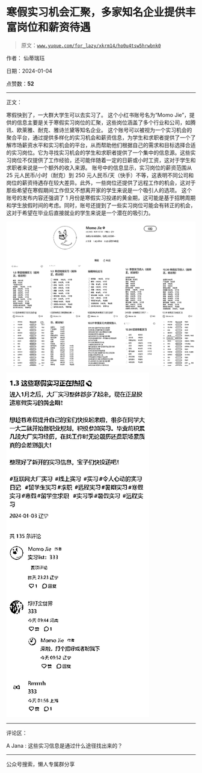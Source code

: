 # 寒假实习机会汇聚，多家知名企业提供丰富岗位和薪资待遇

> 原文：[`www.yuque.com/for_lazy/xkrm14/ho0u4tsw5hrwbnk0`](https://www.yuque.com/for_lazy/xkrm14/ho0u4tsw5hrwbnk0)

作者： 仙蒂瑞珏

日期：2024-01-04

点赞数：**52**

* * *

正文：

寒假快到了，一大群大学生可以去实习了。 这个小红书账号名为“Momo
Jie”，提供的信息主要是关于寒假实习岗位的汇聚，这些岗位涵盖了多个行业和公司，如腾讯、欧莱雅、耐克、雅诗兰黛等知名企业。
这个账号可以被视为一个实习机会的聚合平台，通过提供多样化的实习机会和薪资信息，为学生和求职者提供了一个了解市场薪资水平和实习机会的平台，从而帮助他们根据自己的需求和目标选择合适的实习岗位。它为寻找实习机会的学生和求职者提供了一个集中的信息源。这些实习岗位不仅提供了工作经验，还可能伴随着一定的日薪或小时工资，这对于学生和求职者来说是一个额外的收入来源。
账号中的信息显示，实习岗位的薪资范围从 25 元人民币/小时（耐克）到 250 元人民币/天（快手）不等，这表明不同公司和岗位的薪资待遇存在较大差异。此外，一些岗位还提供了远程工作的机会，这对于那些希望在寒假期间工作但又不想离开家的学生来说是一个吸引人的选项。
这个账号的发布内容还强调了 1 月份是寒假实习投递的黄金期，这可能是基于招聘周期和学生放假时间的考虑。同时，账号还提到了一些实习岗位可能会有转正的机会，这对于希望在毕业后直接就业的学生来说是一个潜在的吸引力。

![](img/df3eb55bcfe08ee3350b8e0826ce69c3.png)

![](img/8e997c47de036c0b6652920cc4687334.png)

* * *

评论区：

A Jana : 这些实习信息是通过什么途径找出来的？

* * *

公众号搜索，懒人专属群分享